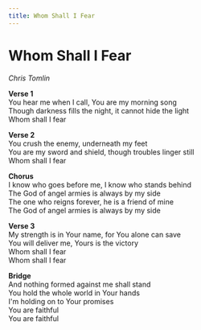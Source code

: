 ```yaml
---
title: Whom Shall I Fear  
---
```


# Whom Shall I Fear  
  
_Chris Tomlin_  
  
**Verse 1**  
You hear me when I call, You are my morning song  
Though darkness fills the night, it cannot hide the light  
Whom shall I fear  
  
**Verse 2**  
You crush the enemy, underneath my feet  
You are my sword and shield, though troubles linger still  
Whom shall I fear  
  
**Chorus**  
I know who goes before me, I know who stands behind  
The God of angel armies is always by my side  
The one who reigns forever, he is a friend of mine  
The God of angel armies is always by my side  
  
**Verse 3**  
My strength is in Your name, for You alone can save  
You will deliver me, Yours is the victory  
Whom shall I fear  
Whom shall I fear  
  
**Bridge**  
And nothing formed against me shall stand  
You hold the whole world in Your hands  
I'm holding on to Your promises  
You are faithful  
You are faithful  